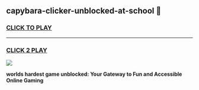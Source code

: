 
## capybara-clicker-unblocked-at-school 👋
<h3>
<a href="https://premium.freeplayer.one?title=capybara-clicker-unblocked-at-school&ref=14F">CLICK TO PLAY</a></h3>
<hr>

<h3>
<a href="https://premium.freeplayer.one?title=capybara-clicker-unblocked-at-school&ref=14F">CLICK 2 PLAY</a>
  
</h3>

<a href="https://premium.freeplayer.one?title=capybara-clicker-unblocked-at-school&ref=12F/"><img src="https://clearcache.store/games.png"></a>


**worlds hardest game unblocked: Your Gateway to Fun and Accessible Online Gaming**
